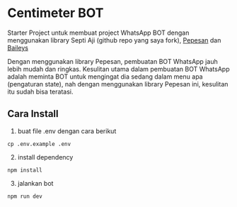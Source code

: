 # Centimeter BOT

Starter Project untuk membuat project WhatsApp BOT dengan menggunakan library Septi Aji (github repo yang saya fork), [Pepesan](https://github.com/mqad21/pepesan) dan [Baileys](https://github.com/WhiskeySockets/Baileys)

Dengan menggunakan library Pepesan, pembuatan BOT WhatsApp jauh lebih mudah dan ringkas. Kesulitan utama dalam pembuatan BOT WhatsApp adalah meminta BOT untuk mengingat dia sedang dalam menu apa (pengaturan state), nah dengan menggunakan library Pepesan ini, kesulitan itu sudah bisa teratasi. 


## Cara Install

1. buat file .env dengan cara berikut
```
cp .env.example .env
```
2. install dependency
```
npm install
```
3. jalankan bot
```
npm run dev
```
